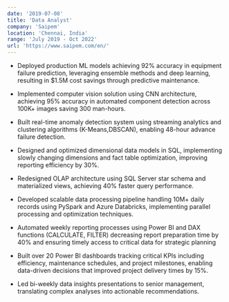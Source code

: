 ```yaml
---
date: '2019-07-08'
title: 'Data Analyst'
company: 'Saipem'
location: 'Chennai, India'
range: 'July 2019 - Oct 2022'
url: 'https://www.saipem.com/en/'
---
```


- Deployed production ML models achieving 92% accuracy in equipment failure prediction, leveraging ensemble methods and deep learning, resulting in $1.5M cost savings through predictive maintenance.
- Implemented computer vision solution using CNN architecture, achieving 95% accuracy in automated component detection across 100K+ images saving 300 man-hours.
- Built real-time anomaly detection system using streaming analytics and clustering algorithms (K-Means,DBSCAN), enabling 48-hour advance failure detection.

- Designed and optimized dimensional data models in SQL, implementing slowly changing dimensions and fact table optimization, improving reporting efficiency by 30%.
- Redesigned OLAP architecture using SQL Server star schema and materialized views, achieving 40% faster query performance.
- Developed scalable data processing pipeline handling 10M+ daily records using PySpark and Azure Databricks, implementing parallel processing and optimization techniques.
- Automated weekly reporting processes using Power BI and DAX functions (CALCULATE, FILTER) decreasing report preparation time by 40% and ensuring timely access to critical data for strategic planning
- Built over 20 Power BI dashboards tracking critical KPIs including efficiency, maintenance schedules, and project milestones, enabling data-driven decisions that improved project delivery times by 15%.
- Led bi-weekly data insights presentations to senior management, translating complex analyses into actionable recommendations.
